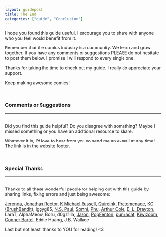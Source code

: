 ```yaml
---
layout: guidepost
title: The End
categories: ["guide", "Conclusion"]
---
```


I hope you found this guide useful. I encourage you to share with anyone who you feel would benefit from it.

Remember that the comics industry is a community. We learn and grow together. If you have any comments or suggestions PLEASE do not hesitate to post them below. I promise I will respond to every single one.

Thanks for taking the time to check out my guide. I really do appreciate your support.

Keep making awesome comics!

<br>

### Comments or Suggestions

<hr><br>
Did you find this guide helpful? Do you disagree with something? Maybe I missed something or you have an additional resource to share.

Whatever it is, I’d love to hear from you so send me an e-mail at any time! The link is in the website footer.

<br>

### Special Thanks

<hr><br>
Thanks to all these wonderful people for helping out with this guide by sharing links, fixing errors and just being awesome:

[Jerenda](https://lookingforblogger.wordpress.com/), [Jonathan Rector](https://www.youtube.com/channel/UCIwM7XnDFaw33oEWN0iZCmw), [K Michael Russell](https://www.youtube.com/user/kmrussell24), [Quireink](https://twitter.com/QuireInk), [Protomenace](https://twitter.com/protomenace), [KC (BrushBandit)](https://twitter.com/BrushBanditKC), iggyg85, [N.S. Paul](https://twitter.com/NSPaulUK), [Somni](https://twitter.com/SomniVision), [Phu](https://twitter.com/Phuvuong00), [Arthur Cole](http://arthurcoleauthor.wordpress.com), [E. L. Drayton](http://twincrossing.com/), LaraT, AlphaMeow, Boru, d0gz1lla, [Jason](https://twitter.com/HulkHoquinn), [PopFenton](https://twitter.com/PopFenton), [punkacat](https://twitter.com/PunkyCatalano), [Kiwizoom](https://twitter.com/low_kiwi), [Conner Bartel](https://www.grimwoodcrossing.com/), Eddie Huang, J.B. Wallace

Last but not least, thanks to YOU for reading! <3